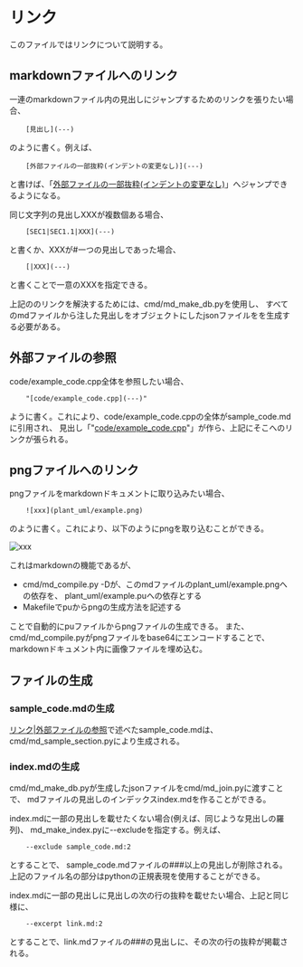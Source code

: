 # リンク
このファイルではリンクについて説明する。

## markdownファイルへのリンク
一連のmarkdownファイル内の見出しにジャンプするためのリンクを張りたい場合、

        [見出し](---)  

のように書く。例えば、

        [外部ファイルの一部抜粋(インデントの変更なし)](---)

と書けば、「[外部ファイルの一部抜粋(インデントの変更なし)](---)」へジャンプできるようになる。

同じ文字列の見出しXXXが複数個ある場合、

        [SEC1|SEC1.1|XXX](---)  

と書くか、XXXが#一つの見出しであった場合、

        [|XXX](---)  

と書くことで一意のXXXを指定できる。

上記ののリンクを解決するためには、cmd/md_make_db.pyを使用し、
すべてのmdファイルから注した見出しをオブジェクトにしたjsonファイルをを生成する必要がある。

## 外部ファイルの参照
code/example_code.cpp全体を参照したい場合、

        "[code/example_code.cpp](---)"

ように書く。これにより、code/example_code.cppの全体がsample_code.mdに引用され、
見出し「"[code/example_code.cpp](---)"」が作ら、上記にそこへのリンクが張られる。

## pngファイルへのリンク
pngファイルをmarkdownドキュメントに取り込みたい場合、

        ![xxx](plant_uml/example.png)  

のように書く。これにより、以下のようにpngを取り込むことができる。

![xxx](plant_uml/example.png)

これはmarkdownの機能であるが、

* cmd/md_compile.py -Dが、このmdファイルのplant_uml/example.pngへの依存を、
  plant_uml/example.puへの依存とする
* Makefileでpuからpngの生成方法を記述する

ことで自動的にpuファイルからpngファイルの生成できる。
また、cmd/md_compile.pyがpngファイルをbase64にエンコードすることで、
markdownドキュメント内に画像ファイルを埋め込む。

## ファイルの生成

### sample_code.mdの生成
[リンク|外部ファイルの参照](---)で述べたsample_code.mdは、
cmd/md_sample_section.pyにより生成される。

### index.mdの生成
cmd/md_make_db.pyが生成したjsonファイルをcmd/md_join.pyに渡すことで、
mdファイルの見出しのインデックスindex.mdを作ることができる。

index.mdに一部の見出しを載せたくない場合(例えば、同じような見出しの羅列)、
md_make_index.pyに--excludeを指定する。例えば、

        --exclude sample_code.md:2

とすることで、 sample_code.mdファイルの###以上の見出しが削除される。
上記のファイル名の部分はpythonの正規表現を使用することができる。

index.mdに一部の見出しに見出しの次の行の抜粋を載せたい場合、上記と同じ様に、

        --excerpt link.md:2

とすることで、link.mdファイルの###の見出しに、その次の行の抜粋が掲載される。


